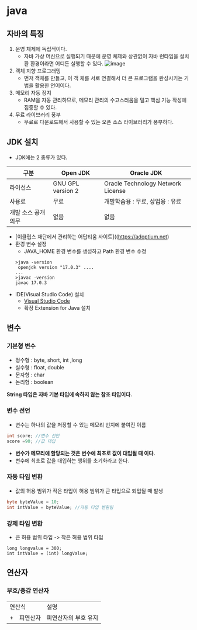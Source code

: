 # java

## 자바의 특징
1. 운영 체제에 독립적이다.
   - 자바 가상 머신으로 실행되기 때문에 운영 체제와 상관없이 자바 런타임을 설치환 환경이라면 어디든 실행할 수 있다.
   ![image](https://github.com/KangJeongTaek/java-bigdata-2024-Java/assets/158122796/a22da207-7df7-4ede-b2da-c4805d517cd6)
2. 객체 지향 프로그래밍
   - 먼저 객체를 만들고, 이 객 체를 서로 연결해서 더 큰 프로그램을 완성시키는 기법을 활용한 언어이다.
3. 메모리 자동 정지
   - RAM을 자동 관리하므로, 메모리 관리의 수고스러움을 덜고 핵심 기능 작성에 집중할 수 있다.
4. 무료 라이브러리 풍부
   - 무료로 다운로드해서 사용할 수 있는 오픈 소스 라이브러리가 풍부하다.
  
## JDK 설치
- JDK에는 2 종류가 있다.
  
|구분|Open JDK|Oracle JDK|
|---|---|---|
|라이선스|GNU GPL version 2|Oracle Technology Network License|
|사용료|무료|개발학습용 : 무료, 상업용 : 유료|
|개발 소스 공개 의무|없음|없음|

- [이클립스 재단에서 관리하는 어답티움 사이트]((https://adoptium.net)
- 환경 변수 설정
  - JAVA_HOME 환경 변수를 생성하고 Path 환경 변수 수정
  ```shell
  >java -version
   openjdk version "17.0.3" ....
  ...
  >javac -version
  javac 17.0.3
  ```
- IDE(Visual Studio Code) 설치
  - [Visual Studio Code](https://code.visualstudio.com/)
  - 확장 Extension for Java 설치

## 변수

### 기본형 변수
- 정수형 : byte, short, int ,long
- 실수형 : float, double
- 문자형 : char
- 논리형 : boolean

__String 타입은 자바 기본 타입에 속하지 않는 참조 타입이다.__

### 변수 선언
- 변수는 하나의 값을 저장할 수 있는 메모리 번지에 붙여진 이름
```java
int score; //변수 선언
score =90; //값 대입
```
- __변수가 메모리에 할당되는 것은 변수에 최초로 값이 대입될 때 이다.__
- 변수에 최초로 값을 대입하는 행위를 초기화라고 한다.

### 자동 타입 변환
- 값의 허용 범위가 작은 타입이 허용 범위가 큰 타입으로 되입될 때 발생
```java
byte byteValue = 10;
int intValue = byteValue; //자동 타입 변환됨
```

### 강제 타입 변환
- 큰 허용 범위 타입 -> 작은 허용 범위 타입
```long
long longvalue = 300;
int intValue = (int) longValue;
```

## 연산자

### 부호/증감 연산자

<table>
  <tr>
    <td colspan="2">연산식</td>
    <td>설명</td>
  </tr>
  <tr>
    <td>+</td>
     <td>피연산자</td>
     <td>피연산자의 부호 유지</td>
  </tr>
</table>
